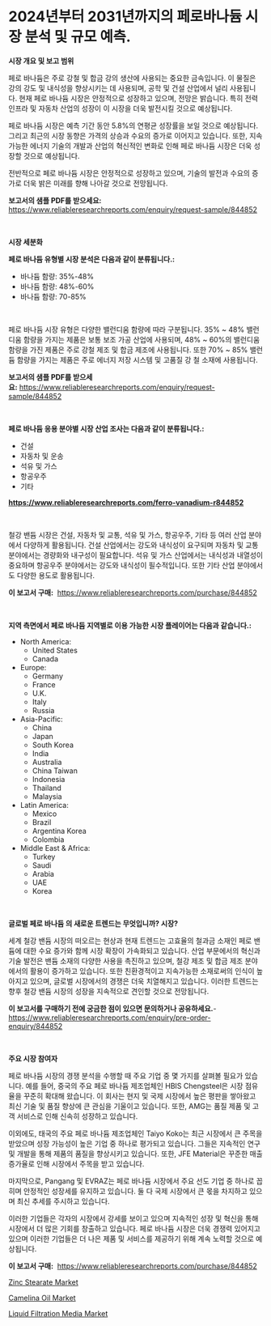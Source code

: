 <p><h1>2024년부터 2031년까지의 페로바나듐 시장 분석 및 규모 예측.</h1></p><p><strong>시장 개요 및 보고 범위</strong></p>
<p><p>페로 바나듐은 주로 강철 및 합금 강의 생산에 사용되는 중요한 금속입니다. 이 물질은 강의 강도 및 내식성을 향상시키는 데 사용되며, 공학 및 건설 산업에서 널리 사용됩니다. 현재 페로 바나듐 시장은 안정적으로 성장하고 있으며, 전망은 밝습니다. 특히 전력 인프라 및 자동차 산업의 성장이 이 시장을 더욱 발전시킬 것으로 예상됩니다.</p><p>페로 바나듐 시장은 예측 기간 동안 5.8%의 연평균 성장률을 보일 것으로 예상됩니다. 그리고 최근의 시장 동향은 가격의 상승과 수요의 증가로 이어지고 있습니다. 또한, 지속 가능한 에너지 기술의 개발과 산업의 혁신적인 변화로 인해 페로 바나듐 시장은 더욱 성장할 것으로 예상됩니다.</p><p>전반적으로 페로 바나듐 시장은 안정적으로 성장하고 있으며, 기술의 발전과 수요의 증가로 더욱 밝은 미래를 향해 나아갈 것으로 전망됩니다.</p></p>
<p><strong>보고서의 샘플 PDF를 받으세요:</strong> <a href="https://www.reliableresearchreports.com/enquiry/request-sample/844852">https://www.reliableresearchreports.com/enquiry/request-sample/844852</a></p>
<p>&nbsp;</p>
<p><strong>시장 세분화</strong></p>
<p><strong>페로 바나듐 유형별 시장 분석은 다음과 같이 분류됩니다.:</strong></p>
<p><ul><li>바나듐 함량: 35%-48%</li><li>바나듐 함량: 48%-60%</li><li>바나듐 함량: 70-85%</li></ul></p>
<p>&nbsp;</p>
<p><p>페로 바나듐 시장 유형은 다양한 밸런디움 함량에 따라 구분됩니다. 35% ~ 48% 밸런디움 함량을 가지는 제품은 보통 보조 가공 산업에 사용되며, 48% ~ 60%의 밸런디움 함량을 가진 제품은 주로 강철 제조 및 합금 제조에 사용됩니다. 또한 70% ~ 85% 밸런듐 함량을 가지는 제품은 주로 에너지 저장 시스템 및 고품질 강 철 소재에 사용됩니다.</p></p>
<p><strong>보고서의 샘플 PDF를 받으세요:</strong>&nbsp;<a href="https://www.reliableresearchreports.com/enquiry/request-sample/844852">https://www.reliableresearchreports.com/enquiry/request-sample/844852</a></p>
<p>&nbsp;</p>
<p><strong> 페로 바나듐 응용 분야별 시장 산업 조사는 다음과 같이 분류됩니다.:</strong></p>
<p><ul><li>건설</li><li>자동차 및 운송</li><li>석유 및 가스</li><li>항공우주</li><li>기타</li></ul></p>
<p><strong><a href="https://www.reliableresearchreports.com/ferro-vanadium-r844852">https://www.reliableresearchreports.com/ferro-vanadium-r844852</a></strong></p>
<p>&nbsp;</p>
<p><p>철강 밴듐 시장은 건설, 자동차 및 교통, 석유 및 가스, 항공우주, 기타 등 여러 산업 분야에서 다양하게 활용됩니다. 건설 산업에서는 강도와 내식성이 요구되며 자동차 및 교통 분야에서는 경량화와 내구성이 필요합니다. 석유 및 가스 산업에서는 내식성과 내열성이 중요하며 항공우주 분야에서는 강도와 내식성이 필수적입니다. 또한 기타 산업 분야에서도 다양한 용도로 활용됩니다.</p></p>
<p><strong>이 보고서 구매:</strong>&nbsp; <a href="https://www.reliableresearchreports.com/purchase/844852">https://www.reliableresearchreports.com/purchase/844852</a></p>
<p>&nbsp;</p>
<p><strong>지역 측면에서 페로 바나듐 지역별로 이용 가능한 시장 플레이어는 다음과 같습니다.:</strong></p>
<p><ul>
    <li>
        North America:
        <ul>
            <li>United States</li>
            <li>Canada</li>
        </ul>
    </li>
    <li>
        Europe:
        <ul>
            <li>Germany</li>
            <li>France</li>
            <li>U.K.</li>
            <li>Italy</li>
            <li>Russia</li>
        </ul>
    </li>
    <li>
        Asia-Pacific:
        <ul>
            <li>China</li>
            <li>Japan</li>
            <li>South Korea</li>
            <li>India</li>
            <li>Australia</li>
            <li>China Taiwan</li>
            <li>Indonesia</li>
            <li>Thailand</li>
            <li>Malaysia</li>
        </ul>
    </li>
    <li>
        Latin America:
        <ul>
            <li>Mexico</li>
            <li>Brazil</li>
            <li>Argentina Korea</li>
            <li>Colombia</li>
        </ul>
    </li>
    <li>
        Middle East & Africa:
        <ul>
            <li>Turkey</li>
            <li>Saudi</li>
            <li>Arabia</li>
            <li>UAE</li>
            <li>Korea</li>
        </ul>
    </li>
    </ul></p>
<p>&nbsp;</p>
<p><strong>글로벌 페로 바나듐 의 새로운 트렌드는 무엇입니까? 시장?</strong></p>
<p><p>세계 철강 밴듐 시장의 떠오르는 현상과 현재 트렌드는 고효율의 철과금 소재인 페로 밴듐에 대한 수요 증가와 함께 시장 확장이 가속화되고 있습니다. 산업 부문에서의 혁신과 기술 발전은 밴듐 소재의 다양한 사용을 촉진하고 있으며, 철강 제조 및 합금 제조 분야에서의 활용이 증가하고 있습니다. 또한 친환경적이고 지속가능한 소재로써의 인식이 높아지고 있으며, 글로벌 시장에서의 경쟁은 더욱 치열해지고 있습니다. 이러한 트렌드는 향후 철강 밴듐 시장의 성장을 지속적으로 견인할 것으로 전망됩니다.</p></p>
<p><strong>이 보고서를 구매하기 전에 궁금한 점이 있으면 문의하거나 공유하세요.</strong>- <a href="https://www.reliableresearchreports.com/enquiry/pre-order-enquiry/844852">https://www.reliableresearchreports.com/enquiry/pre-order-enquiry/844852</a></p>
<p>&nbsp;</p>
<p><strong>주요 시장 참여자</strong></p>
<p><p>페로 바나듐 시장의 경쟁 분석을 수행할 때 주요 기업 중 몇 가지를 살펴볼 필요가 있습니다. 예를 들어, 중국의 주요 페로 바나듐 제조업체인 HBIS Chengsteel은 시장 점유율을 꾸준히 확대해 왔습니다. 이 회사는 현지 및 국제 시장에서 높은 평판을 쌓아왔고 최신 기술 및 품질 향상에 큰 관심을 기울이고 있습니다. 또한, AMG는 품질 제품 및 고객 서비스로 인해 신속히 성장하고 있습니다.</p><p>이외에도, 태국의 주요 페로 바나듐 제조업체인 Taiyo Koko는 최근 시장에서 큰 주목을 받았으며 성장 가능성이 높은 기업 중 하나로 평가되고 있습니다. 그들은 지속적인 연구 및 개발을 통해 제품의 품질을 향상시키고 있습니다. 또한, JFE Material은 꾸준한 매출 증가율로 인해 시장에서 주목을 받고 있습니다.</p><p>마지막으로, Pangang 및 EVRAZ는 페로 바나듐 시장에서 주요 선도 기업 중 하나로 꼽히며 안정적인 성장세를 유지하고 있습니다. 둘 다 국제 시장에서 큰 몫을 차지하고 있으며 최신 추세를 주시하고 있습니다.</p><p>이러한 기업들은 각자의 시장에서 강세를 보이고 있으며 지속적인 성장 및 혁신을 통해 시장에서 더 많은 기회를 창출하고 있습니다. 페로 바나듐 시장은 더욱 경쟁력 있어지고 있으며 이러한 기업들은 더 나은 제품 및 서비스를 제공하기 위해 계속 노력할 것으로 예상됩니다.</p></p>
<p><strong>이 보고서 구매:</strong>&nbsp;&nbsp;<a href="https://www.reliableresearchreports.com/purchase/844852">https://www.reliableresearchreports.com/purchase/844852</a></p>
<p><p><a href="https://valiant-lunge-8fe.notion.site/Zinc-Stearate-Market-Size-and-Examines-its-Market-Scope-with-a-Primary-Focus-on-Growth-Opportuniti-714284afcc6c4dfca1925a192585e5bc">Zinc Stearate Market</a></p><p><a href="https://github.com/ChiragRP21/Market-Research-Report-List-4/blob/main/camelina-oil-market.md">Camelina Oil Market</a></p><p><a href="https://picayune-night-cbd.notion.site/Liquid-Filtration-Media-Market-Analysis-and-Market-Size-Global-Industry-Overview-Market-Segmentati-92abcceb5d2d406aa8321e3d0e6a8059">Liquid Filtration Media Market</a></p></p>